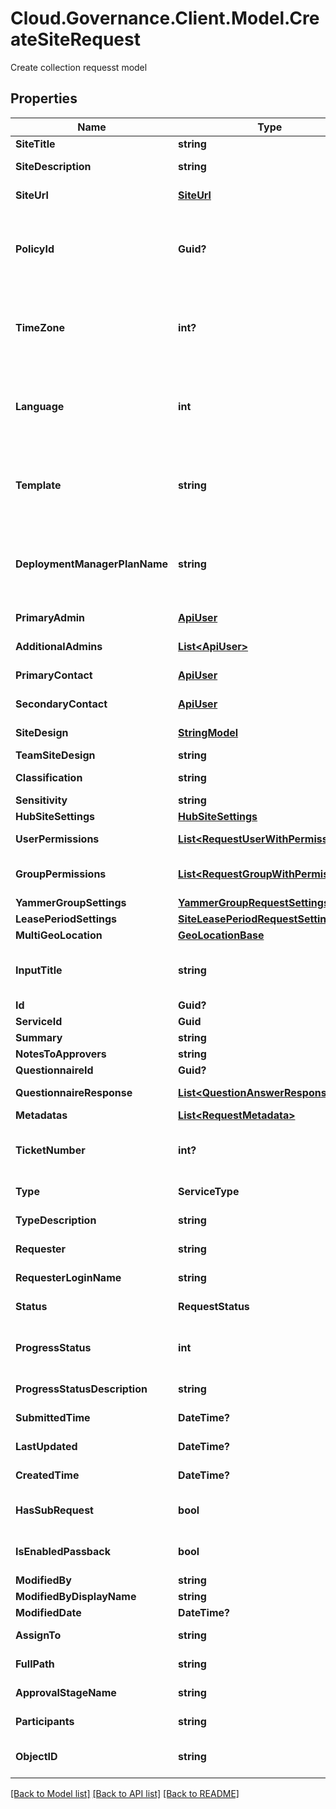 # Cloud.Governance.Client.Model.CreateSiteRequest
Create collection requesst model
## Properties

Name | Type | Description | Notes
------------ | ------------- | ------------- | -------------
**SiteTitle** | **string** | Site collection title | [optional] 
**SiteDescription** | **string** | Site collection description | [optional] 
**SiteUrl** | [**SiteUrl**](SiteUrl.md) | Site collection url information | [optional] 
**PolicyId** | **Guid?** | Site collection policy id, you can use GetCreateSiteService api to get all the available policy ids and names. | [optional] 
**TimeZone** | **int?** | Site collection time zone id, you can use GetCreateSiteService api to get all the available time zone ids and names. | [optional] [default to 0]
**Language** | **int** | Site collection language id, you can use GetCreateSiteService api to get all the available language ids and names. | [optional] [default to 0]
**Template** | **string** | Site collection template id, you can use GetCreateSiteService api to get all the available template ids and names. | [optional] 
**DeploymentManagerPlanName** | **string** | Deployment manager plan name, you can use GetCreateSiteService api to get all the available deployment manager plan names. | [optional] 
**PrimaryAdmin** | [**ApiUser**](ApiUser.md) | Primary site collection administrator | [optional] 
**AdditionalAdmins** | [**List&lt;ApiUser&gt;**](ApiUser.md) | Additional site collection administrator | [optional] 
**PrimaryContact** | [**ApiUser**](ApiUser.md) | Primary site collection contact | [optional] 
**SecondaryContact** | [**ApiUser**](ApiUser.md) | Secondary site collection contact | [optional] 
**SiteDesign** | [**StringModel**](StringModel.md) | Communication site design | [optional] 
**TeamSiteDesign** | **string** | Team site design | [optional] 
**Classification** | **string** | Communication site Classification | [optional] 
**Sensitivity** | **string** | Sensitive lable | [optional] 
**HubSiteSettings** | [**HubSiteSettings**](HubSiteSettings.md) | Hub site setting | [optional] 
**UserPermissions** | [**List&lt;RequestUserWithPermissions&gt;**](RequestUserWithPermissions.md) | Granted user/group permission setting | [optional] 
**GroupPermissions** | [**List&lt;RequestGroupWithPermissions&gt;**](RequestGroupWithPermissions.md) | Site collection SharePoint group setting | [optional] 
**YammerGroupSettings** | [**YammerGroupRequestSettings**](YammerGroupRequestSettings.md) | Yammer group setting | [optional] 
**LeasePeriodSettings** | [**SiteLeasePeriodRequestSettings**](SiteLeasePeriodRequestSettings.md) | Lease period setting | [optional] 
**MultiGeoLocation** | [**GeoLocationBase**](GeoLocationBase.md) | Multi-geo location | [optional] 
**InputTitle** | **string** | Site collection title without prefix and sufix when service enables constructing title | [optional] 
**Id** | **Guid?** | Id of request. | [optional] 
**ServiceId** | **Guid** | Id of service. | [optional] 
**Summary** | **string** | Summary of request. | [optional] 
**NotesToApprovers** | **string** | Notes to approvers. | [optional] 
**QuestionnaireId** | **Guid?** | Id of questionnaire | [optional] 
**QuestionnaireResponse** | [**List&lt;QuestionAnswerResponse&gt;**](QuestionAnswerResponse.md) | Questionnaire question and answer of request. | [optional] 
**Metadatas** | [**List&lt;RequestMetadata&gt;**](RequestMetadata.md) | Metadata of request. | [optional] 
**TicketNumber** | **int?** | Ticket number of request. | [optional] [readonly] [default to 0]
**Type** | **ServiceType** | Service type of request. | [optional] [readonly] 
**TypeDescription** | **string** | Service type description of request. | [optional] [readonly] 
**Requester** | **string** | Requester display name. | [optional] [readonly] 
**RequesterLoginName** | **string** | Requester login name. | [optional] [readonly] 
**Status** | **RequestStatus** | Status of request. | [optional] [readonly] 
**ProgressStatus** | **int** | Progress status of request. | [optional] [readonly] [default to 0]
**ProgressStatusDescription** | **string** | Progress status description of request. | [optional] [readonly] 
**SubmittedTime** | **DateTime?** | Submitted time of request. | [optional] [readonly] 
**LastUpdated** | **DateTime?** | Last updated time of request. | [optional] [readonly] 
**CreatedTime** | **DateTime?** | Created time of request. | [optional] [readonly] 
**HasSubRequest** | **bool** | HasSubRequest | [optional] [default to false]
**IsEnabledPassback** | **bool** |  | [optional] [default to false]
**ModifiedBy** | **string** | ModifiedBy | [optional] 
**ModifiedByDisplayName** | **string** | ModifiedByDisplayName | [optional] 
**ModifiedDate** | **DateTime?** | ModifiedDate | [optional] 
**AssignTo** | **string** | Task assignee of request. | [optional] [readonly] 
**FullPath** | **string** | Object full path of request. | [optional] [readonly] 
**ApprovalStageName** | **string** | Approval stage name of request. | [optional] [readonly] 
**Participants** | **string** | Participants of request. | [optional] [readonly] 
**ObjectID** | **string** | Object full path/email/private channel of request. | [optional] [readonly] 

[[Back to Model list]](../README.md#documentation-for-models) [[Back to API list]](../README.md#documentation-for-api-endpoints) [[Back to README]](../README.md)

